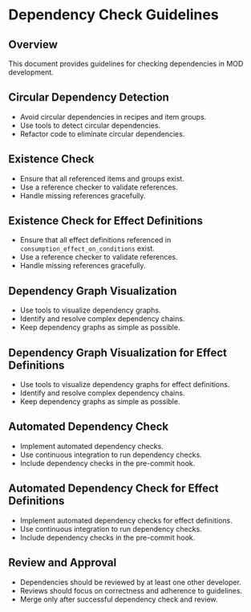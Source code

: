 # Dependency Check Guidelines

## Overview

This document provides guidelines for checking dependencies in MOD development.

## Circular Dependency Detection

- Avoid circular dependencies in recipes and item groups.
- Use tools to detect circular dependencies.
- Refactor code to eliminate circular dependencies.

## Existence Check

- Ensure that all referenced items and groups exist.
- Use a reference checker to validate references.
- Handle missing references gracefully.

## Existence Check for Effect Definitions

- Ensure that all effect definitions referenced in `consumption_effect_on_conditions` exist.
- Use a reference checker to validate references.
- Handle missing references gracefully.

## Dependency Graph Visualization

- Use tools to visualize dependency graphs.
- Identify and resolve complex dependency chains.
- Keep dependency graphs as simple as possible.

## Dependency Graph Visualization for Effect Definitions

- Use tools to visualize dependency graphs for effect definitions.
- Identify and resolve complex dependency chains.
- Keep dependency graphs as simple as possible.

## Automated Dependency Check

- Implement automated dependency checks.
- Use continuous integration to run dependency checks.
- Include dependency checks in the pre-commit hook.

## Automated Dependency Check for Effect Definitions

- Implement automated dependency checks for effect definitions.
- Use continuous integration to run dependency checks.
- Include dependency checks in the pre-commit hook.

## Review and Approval

- Dependencies should be reviewed by at least one other developer.
- Reviews should focus on correctness and adherence to guidelines.
- Merge only after successful dependency check and review.